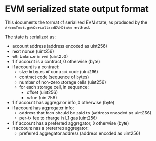 # EVM serialized state output format

This documents the format of serialized EVM state, as produced by the `ArbosTest.getSerializedEVMState` method.

The state is serialized as:

* account address (address encoded as uint256)
* next nonce (uint256)
* eth balance in wei (uint256)
* 1 if account is a contract, 0 otherwise (byte)
* if account is a contract:
  * size in bytes of contract code (uint256)
  * contract code (sequence of bytes)
  * number of non-zero storage cells (uint256)
  * for each storage cell, in sequence:
    * offset (uint256)
    * value (uint256)
* 1 if account has aggregator info, 0 otherwise (byte)
* if account has aggregator info:
  * address that fees should be paid to (address encoded as uint256)
  * per-tx fee to charge in L1 gas (uint256)
* 1 if account has a preferred aggregator, 0 otherwise (byte)
* if account has a preferred aggregator:
  * preferred aggregator address (address encoded as uint256)